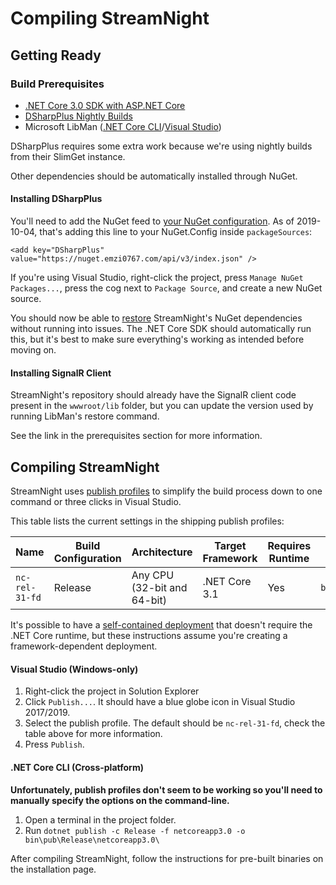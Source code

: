 # Compiling StreamNight

## Getting Ready

### Build Prerequisites

* [.NET Core 3.0 SDK with ASP.NET Core](https://dotnet.microsoft.com/download/dotnet-core/3.0)
* [DSharpPlus Nightly Builds](https://nuget.emzi0767.com/gallery/package/DSharpPlus/4.0.0-nightly-00619)
* Microsoft LibMan ([.NET Core CLI](https://docs.microsoft.com/en-us/aspnet/core/client-side/libman/libman-cli?view=aspnetcore-3.0)/[Visual Studio](https://docs.microsoft.com/en-us/aspnet/core/client-side/libman/libman-vs?view=aspnetcore-3.0))

DSharpPlus requires some extra work because we're using nightly builds from their SlimGet instance.

Other dependencies should be automatically installed through NuGet.

#### Installing DSharpPlus

You'll need to add the NuGet feed to [your NuGet configuration](https://docs.microsoft.com/en-us/nuget/consume-packages/configuring-nuget-behavior). As of 2019-10-04, that's adding this line to your NuGet.Config inside `packageSources`:

    <add key="DSharpPlus" value="https://nuget.emzi0767.com/api/v3/index.json" />

If you're using Visual Studio, right-click the project, press `Manage NuGet Packages...`, press the cog next to `Package Source`, and create a new NuGet source.

You should now be able to [restore](https://docs.microsoft.com/en-us/nuget/consume-packages/package-restore) StreamNight's NuGet dependencies without running into issues. The .NET Core SDK should automatically run this, but it's best to make sure everything's working as intended before moving on.

#### Installing SignalR Client

StreamNight's repository should already have the SignalR client code present in the `wwwroot/lib` folder, but you can update the version used by running LibMan's restore command. 

See the link in the prerequisites section for more information.

## Compiling StreamNight

StreamNight uses [publish profiles](https://docs.microsoft.com/en-us/aspnet/core/host-and-deploy/visual-studio-publish-profiles?view=aspnetcore-3.0) to simplify the build process down to one command or three clicks in Visual Studio.

This table lists the current settings in the shipping publish profiles:

| Name           | Build Configuration | Architecture                | Target Framework | Requires Runtime | Binary Location                  |
| -------------- | ------------------- | --------------------------- | ---------------- | ---------------- | -------------------------------- |
| `nc-rel-31-fd` | Release             | Any CPU (32-bit and 64-bit) | .NET Core 3.1    | Yes              | `bin\pub\Release\netcoreapp3.1\` |

It's possible to have a [self-contained deployment](https://docs.microsoft.com/en-us/dotnet/core/deploying/index) that doesn't require the .NET Core runtime, but these instructions assume you're creating a framework-dependent deployment.

#### Visual Studio (Windows-only)

1. Right-click the project in Solution Explorer
2. Click `Publish...`. It should have a blue globe icon in Visual Studio 2017/2019.
3. Select the publish profile. The default should be `nc-rel-31-fd`, check the table above for more information.
4. Press `Publish`.

#### .NET Core CLI (Cross-platform)

**Unfortunately, publish profiles don't seem to be working so you'll need to manually specify the options on the command-line.**

1. Open a terminal in the project folder.
2. Run `dotnet publish -c Release -f netcoreapp3.0 -o bin\pub\Release\netcoreapp3.0\`

After compiling StreamNight, follow the instructions for pre-built binaries on the installation page.